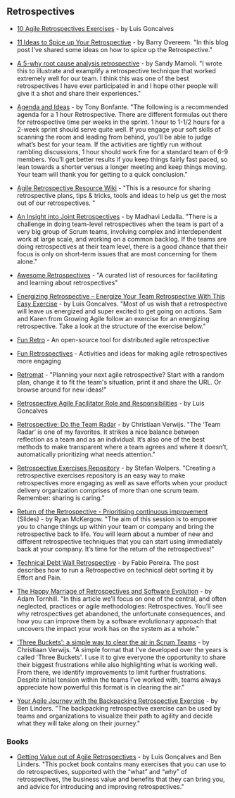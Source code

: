 ## Retrospectives

- [10 Agile Retrospectives Exercises](https://www.dropbox.com/s/6nedqvit10rvptc/10%20Agile%20Retrospectives%20Exercises_Luis%20Goncalves.pdf) - by Luis Goncalves

- [11 Ideas to Spice up Your Retrospective](https://www.scrum.org/resources/blog/11-ideas-spice-your-retrospective) - by Barry Overeem. "In this blog post I've shared some ideas on how to spice up the Retrospective."

- [A 5-why root cause analysis retrospective](http://nomad8.com/a-5-why-root-cause-analysis-retrospective/) - by Sandy Mamoli. "I wrote this to illustrate and examplify a retrospective technique that worked extremely well for our team. I think this was one of the best retrospectives I have ever participated in and I hope other people will give it a shot and share their experiences."

- [Agenda and Ideas](https://www.solutionsiq.com/learning/blog-post/agenda-and-ideas/) - by Tony Bonfante. "The following is a recommended agenda for a 1 hour Retrospective. There are different formulas out there for retrospective time per weeks in the sprint. 1 hour to 1-1/2 hours for a 2-week sprint should serve quite well. If you engage your soft skills of scanning the room and leading from behind, you’ll be able to judge what’s best for your team. If the activities are tightly run without rambling discussions, 1 hour should work fine for a standard team of 6-9 members. You’ll get better results if you keep things fairly fast paced, so lean towards a shorter versus a longer meeting and keep things moving. Your team will thank you for getting to a quick conclusion."

- [Agile Retrospective Resource Wiki](http://retrospectivewiki.org/index.php?title=Agile_Retrospective_Resource_Wiki) - "This is a resource for sharing retrospective plans, tips & tricks, tools and ideas to help us get the most out of our retrospectives. "

- [An Insight into Joint Retrospectives](https://www.scrumalliance.org/community/articles/2014/july/an-insight-into-joint-retrospectives) - by Madhavi Ledalla. "There is a challenge in doing team-level retrospectives when the team is part of a very big group of Scrum teams, involving complex and interdependent work at large scale, and working on a common backlog. If the teams are doing retrospectives at their team level, there is a good chance that their focus is only on short-term issues that are most concerning for them alone."

- [Awesome Retrospectives](https://github.com/josephearl/awesome-retrospectives) - "A curated list of resources for facilitating and learning about retrospectives"

- [Energizing Retrospective – Energize Your Team Retrospective With This Easy Exercise](https://luis-goncalves.com/energize-your-team-retrospective/) - by Luis Goncalves. "Most of us wish that a retrospective will leave us energized and super excited to get going on actions. Sam and Karen from Growing Agile follow an exercise for an energizing retrospective. Take a look at the structure of the exercise below."

- [Fun Retro](http://funretro.github.io/distributed/) - An open-source tool for distributed agile retrospective

- [Fun Retrospectives](http://www.funretrospectives.com/) - Activities and ideas for making agile retrospectives more engaging

- [Retromat](https://plans-for-retrospectives.com/) - "Planning your next agile retrospective? Start with a random plan, change it to fit the team's situation, print it and share the URL. Or browse around for new ideas!"

- [Retrospective Agile Facilitator Role and Responsibilities](https://luis-goncalves.com/retrospective-agile-facilitator/) - by Luis Goncalves

- [Retrospective: Do the Team Radar](https://blog.agilistic.nl/retrospective-do-the-team-radar/) - by Christiaan Verwijs. "The ‘Team Radar’ is one of my favorites. It strikes a nice balance between reflection as a team and as an individual. It’s also one of the best methods to make transparent where a team agrees and where it doesn’t, automatically prioritizing what needs attention."

- [Retrospective Exercises Repository](https://age-of-product.com/retrospective-exercises/) - by Stefan Wolpers. "Creating a retrospective exercises repository is an easy way to make retrospectives more engaging as well as save efforts when your product delivery organization comprises of more than one scrum team. Remember: sharing is caring."

- [Return of the Retrospective - Prioritising continuous improvement](https://www.slideshare.net/RyanMcKergow/return-of-the-retrospective-prioritising-continuous-improvement-15122016) (Slides) - by Ryan McKergow. "The aim of this session is to empower you to change things up within your team or company and bring the retrospective back to life. You will learn about a number of new and different retrospective techniques that you can start using immediately back at your company. It’s time for the return of the retrospectives!"

- [Technical Debt Wall Retrospective](http://fabiopereira.me/blog/2009/09/01/technical-debt-retrospective/) - by Fabio Pereira. The post describes how to run a Retrospective on technical debt sorting it by Effort and Pain.

- [The Happy Marriage of Retrospectives and Software Evolution](http://www.empear.com/blog/happy-marriage-of-retrospective-and-software-evolution/) - by Adam Tornhill. "In this article we’ll focus on one of the central, and often neglected, practices or agile methodologies: Retrospectives. You’ll see why retrospectives get abandoned, the unfortunate consequences, and how you can improve them by a software evolutionary approach that uncovers the impact your work has on the system as a whole."

- ['Three Buckets': a simple way to clear the air in Scrum Teams](https://blog.agilistic.nl/three-buckets-a-simple-way-to-clear-the-air-in-scrum-teams/) - by Christiaan Verwijs. "A simple format that I've developed over the years is called 'Three Buckets'. I use it to give everyone the opportunity to share their biggest frustrations while also highlighting what is working well. From there, we identify improvements to limit further frustrations. Despite initial tension within the teams I've worked with, teams always appreciate how powerful this format is in clearing the air."

- [Your Agile Journey with the Backpacking Retrospective Exercise](https://www.benlinders.com/2017/agile-journey-backpacking-retrospective-exercise/) - by Ben Linders. "The backpacking retrospective exercise can be used by teams and organizations to visualize their path to agility and decide what they will take along on their journey."

### Books

- [Getting Value out of Agile Retrospectives](https://www.infoq.com/minibooks/agile-retrospectives-value) - by Luis Gonçalves and Ben Linders. "This pocket book contains many exercises that you can use to do retrospectives, supported with the “what” and “why” of retrospectives, the business value and benefits that they can bring you, and advice for introducing and improving retrospectives."


